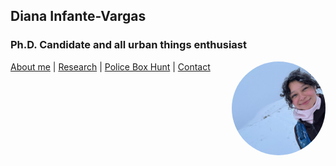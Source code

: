 ## Diana Infante-Vargas
### Ph.D. Candidate and all urban things enthusiast 

<img src="diana.jpg" alt="Description" style="width: 150px; height: 150px; border-radius: 50%; object-fit: cover; float: right; margin-left: 10px;">


[About me](about.md)  |   [Research](research.md)  |   [Police Box Hunt](policeboxes.md)   |    [Contact](contactinfoa.md) 

